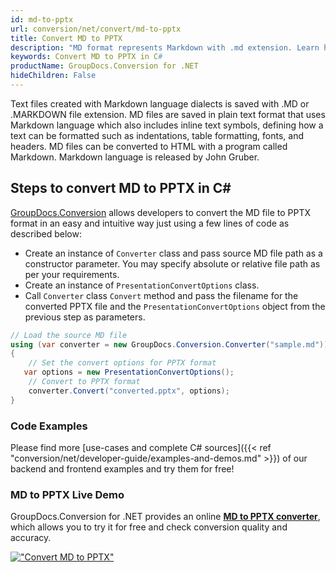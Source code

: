 ```yaml
---
id: md-to-pptx
url: conversion/net/convert/md-to-pptx
title: Convert MD to PPTX
description: "MD format represents Markdown with .md extension. Learn how to convert MD to PPTX file programmatically in C# language using GroupDocs.Conversion for .NET library."
keywords: Convert MD to PPTX in C#
productName: GroupDocs.Conversion for .NET
hideChildren: False
---
```


Text files created with Markdown language dialects is saved with .MD or .MARKDOWN file extension. MD files are saved in plain text format that uses Markdown language which also includes inline text symbols, defining how a text can be formatted such as indentations, table formatting, fonts, and headers.  MD files can be converted to HTML with a program called Markdown. Markdown language is released by John Gruber.

## Steps to convert MD to PPTX in C#

[GroupDocs.Conversion](https://products.groupdocs.com/conversion/net) allows developers to convert the MD file to PPTX format in an easy and intuitive way just using a few lines of code as described below:

* Create an instance of `Converter` class and pass source MD file path as a constructor parameter. You may specify absolute or relative file path as per your requirements. 
* Create an instance of `PresentationConvertOptions` class.
* Call `Converter` class `Convert` method and pass the filename for the converted PPTX file and the `PresentationConvertOptions` object from the previous step as parameters.

```csharp
// Load the source MD file
using (var converter = new GroupDocs.Conversion.Converter("sample.md"))
{
    // Set the convert options for PPTX format
   var options = new PresentationConvertOptions();
    // Convert to PPTX format
    converter.Convert("converted.pptx", options);
}
```

### Code Examples

Please find more [use-cases and complete C# sources]({{< ref "conversion/net/developer-guide/examples-and-demos.md" >}}) of our backend and frontend examples and try them for free!

### MD to PPTX Live Demo

GroupDocs.Conversion for .NET provides an online [**MD to PPTX converter**](https://products.groupdocs.app/conversion/md-to-pptx), which allows you to try it for free and check conversion quality and accuracy.

[!["Convert MD to PPTX"](conversion/net/images/convert-to-pptx/convert-md-to-pptx.png)](https://products.groupdocs.app/conversion/md-to-pptx)